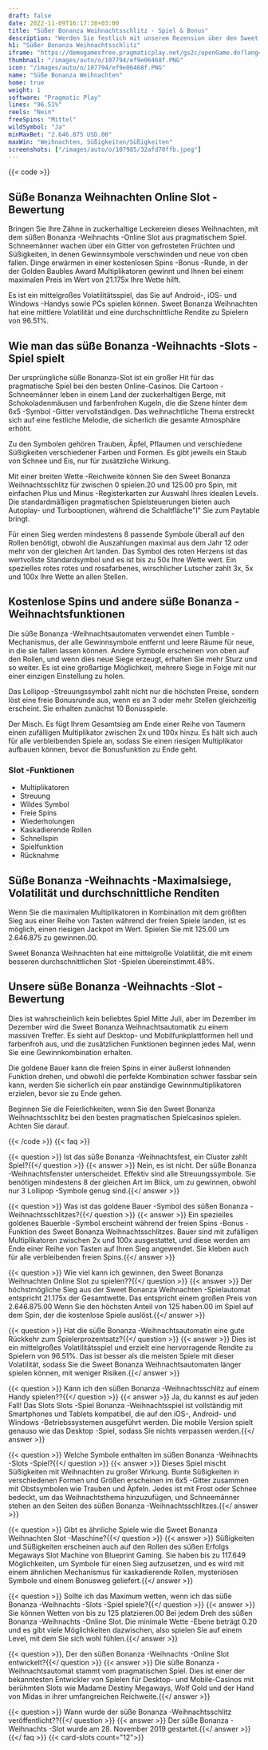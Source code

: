 ```yaml
---
draft: false
date: 2022-11-09T16:17:38+03:00
title: "Süßer Bonanza Weihnachtsschlitz - Spiel & Bonus"
description: "Werden Sie festlich mit unserem Rezension über den Sweet Bonanza Weihnachten Slot. Wir behandeln das Gameplay, zusätzliche Funktionen und sehen, wo Sie es mit dem besten Casino -Bonus spielen können."
h1: "Süßer Bonanza Weihnachtsschlitz"
iframe: "https://demogamesfree.pragmaticplay.net/gs2c/openGame.do?lang=en&cur=USD&gameSymbol=vs20sbxmas&websiteUrl=https%3A%2F%2Fdemogamesfree.pragmaticplay.net&jurisdiction=99&lobbyURL=https%3A%2F%2Fwww.pragmaticplay.com"
thumbnail: "/images/auto/o/107794/ef9e06468f.PNG"
icon: "/images/auto/o/107794/ef9e06468f.PNG"
name: "Süße Bonanza Weihnachten"
home: true
weight: 1
software: "Pragmatic Play"
lines: "96.51%"
reels: "Nein"
freeSpins: "Mittel"
wildSymbol: "Ja"
minMaxBet: "2.646.875 USD.00"
maxWin: "Weihnachten, Süßigkeiten/Süßigkeiten"
screenshots: ["/images/auto/o/107985/32afd70ffb.jpeg"]
---
```


{{< code >}}<h2>Süße Bonanza Weihnachten Online Slot -Bewertung</h2><p>Bringen Sie Ihre Zähne in zuckerhaltige Leckereien dieses Weihnachten, mit dem süßen Bonanza -Weihnachts -Online Slot aus pragmatischem Spiel. Schneemänner wachen über ein Gitter von gefrosteten Früchten und Süßigkeiten, in denen Gewinnsymbole verschwinden und neue von oben fallen. Dinge erwärmen in einer kostenlosen Spins -Bonus -Runde, in der der Golden Baubles Award Multiplikatoren gewinnt und Ihnen bei einem maximalen Preis im Wert von 21.175x Ihre Wette hilft.</p><p>Es ist ein mittelgroßes Volatilitätsspiel, das Sie auf Android-, iOS- und Windows -Handys sowie PCs spielen können. Sweet Bonanza Weihnachten hat eine mittlere Volatilität und eine durchschnittliche Rendite zu Spielern von 96.51%.</p><h2>Wie man das süße Bonanza -Weihnachts -Slots -Spiel spielt</h2><p>Der ursprüngliche süße Bonanza-Slot ist ein großer Hit für das pragmatische Spiel bei den besten Online-Casinos. Die Cartoon -Schneemänner leben in einem Land der zuckerhaltigen Berge, mit Schokoladenmäusen und farbenfrohen Kugeln, die die Szene hinter dem 6x5 -Symbol -Gitter vervollständigen. Das weihnachtliche Thema erstreckt sich auf eine festliche Melodie, die sicherlich die gesamte Atmosphäre erhöht.</p><p>Zu den Symbolen gehören Trauben, Äpfel, Pflaumen und verschiedene Süßigkeiten verschiedener Farben und Formen. Es gibt jeweils ein Staub von Schnee und Eis, nur für zusätzliche Wirkung.</p><p>Mit einer breiten Wette -Reichweite können Sie den Sweet Bonanza Weihnachtsschlitz für zwischen 0 spielen.20 und 125.00 pro Spin, mit einfachen Plus und Minus -Registerkarten zur Auswahl Ihres idealen Levels. Die standardmäßigen pragmatischen Spielsteuerungen bieten auch Autoplay- und Turbooptionen, während die Schaltfläche"I" Sie zum Paytable bringt.</p><p>Für einen Sieg werden mindestens 8 passende Symbole überall auf den Rollen benötigt, obwohl die Auszahlungen maximal aus dem Jahr 12 oder mehr von der gleichen Art landen. Das Symbol des roten Herzens ist das wertvollste Standardsymbol und es ist bis zu 50x Ihre Wette wert. Ein spezielles rotes rotes und rosafarbenes, wirschlicher Lutscher zahlt 3x, 5x und 100x Ihre Wette an allen Stellen.</p><h2>Kostenlose Spins und andere süße Bonanza -Weihnachtsfunktionen</h2><p>Die süße Bonanza -Weihnachtsautomaten verwendet einen Tumble -Mechanismus, der alle Gewinnsymbole entfernt und leere Räume für neue, in die sie fallen lassen können. Andere Symbole erscheinen von oben auf den Rollen, und wenn dies neue Siege erzeugt, erhalten Sie mehr Sturz und so weiter. Es ist eine großartige Möglichkeit, mehrere Siege in Folge mit nur einer einzigen Einstellung zu holen.</p><p>Das Lollipop -Streuungssymbol zahlt nicht nur die höchsten Preise, sondern löst eine freie Bonusrunde aus, wenn es an 3 oder mehr Stellen gleichzeitig erscheint. Sie erhalten zunächst 10 Bonusspiele.</p><p>Der Misch. Es fügt Ihrem Gesamtsieg am Ende einer Reihe von Taumern einen zufälligen Multiplikator zwischen 2x und 100x hinzu. Es hält sich auch für alle verbleibenden Spiele an, sodass Sie einen riesigen Multiplikator aufbauen können, bevor die Bonusfunktion zu Ende geht.</p><h3>
Slot -Funktionen</h3><ul>
<li></span>
Multiplikatoren</li>
<li></span>
Streuung</li>
<li></span>
Wildes Symbol</li>
<li></span>
Freie Spins</li>
<li></span>
Wiederholungen</li>
<li></span>
Kaskadierende Rollen</li>
<li></span>
Schnellspin</li>
<li></span>
Spielfunktion</li>
<li></span>
Rücknahme</li></ul><h2>Süße Bonanza -Weihnachts -Maximalsiege, Volatilität und durchschnittliche Renditen</h2><p>Wenn Sie die maximalen Multiplikatoren in Kombination mit dem größten Sieg aus einer Reihe von Tasten während der freien Spiele landen, ist es möglich, einen riesigen Jackpot im Wert. Spielen Sie mit 125.00 um 2.646.875 zu gewinnen.00.</p><p>Sweet Bonanza Weihnachten hat eine mittelgroße Volatilität, die mit einem besseren durchschnittlichen Slot -Spielen übereinstimmt.48%.</p><h2>Unsere süße Bonanza -Weihnachts -Slot -Bewertung</h2><p>Dies ist wahrscheinlich kein beliebtes Spiel Mitte Juli, aber im Dezember im Dezember wird die Sweet Bonanza Weihnachtsautomatik zu einem massiven Treffer. Es sieht auf Desktop- und Mobilfunkplattformen hell und farbenfroh aus, und die zusätzlichen Funktionen beginnen jedes Mal, wenn Sie eine Gewinnkombination erhalten.</p><p>Die goldene Bauer kann die freien Spins in einer äußerst lohnenden Funktion drehen, und obwohl die perfekte Kombination schwer fassbar sein kann, werden Sie sicherlich ein paar anständige Gewinnmultiplikatoren erzielen, bevor sie zu Ende gehen.</p><p>Beginnen Sie die Feierlichkeiten, wenn Sie den Sweet Bonanza Weihnachtsschlitz bei den besten pragmatischen Spielcasinos spielen. Achten Sie darauf.</p>
{{< /code >}}
{{< faq >}}

{{< question >}} Ist das süße Bonanza -Weihnachtsfest, ein Cluster zahlt Spiel?{{</ question >}}
{{< answer >}} Nein, es ist nicht. Der süße Bonanza -Weihnachtsfenster unterscheidet. Effektiv sind alle Streuungssymbole. Sie benötigen mindestens 8 der gleichen Art im Blick, um zu gewinnen, obwohl nur 3 Lollipop -Symbole genug sind.{{</ answer >}}

{{< question >}} Was ist das goldene Bauer -Symbol des süßen Bonanza -Weihnachtsschlitzes?{{</ question >}}
{{< answer >}} Ein spezielles goldenes Bauerble -Symbol erscheint während der freien Spins -Bonus -Funktion des Sweet Bonanza Weihnachtsschlitzes. Bauer sind mit zufälligen Multiplikatoren zwischen 2x und 100x ausgestattet, und diese werden am Ende einer Reihe von Tasten auf Ihren Sieg angewendet. Sie kleben auch für alle verbleibenden freien Spins.{{</ answer >}}

{{< question >}} Wie viel kann ich gewinnen, den Sweet Bonanza Weihnachten Online Slot zu spielen??{{</ question >}}
{{< answer >}} Der höchstmögliche Sieg aus der Sweet Bonanza Weihnachten -Spielautomat entspricht 21.175x der Gesamtwette. Das entspricht einem großen Preis von 2.646.875.00 Wenn Sie den höchsten Anteil von 125 haben.00 im Spiel auf dem Spin, der die kostenlose Spiele auslöst.{{</ answer >}}

{{< question >}} Hat die süße Bonanza -Weihnachtsautomatin eine gute Rückkehr zum Spielerprozentsatz?{{</ question >}}
{{< answer >}} Dies ist ein mittelgroßes Volatilitätsspiel und erzielt eine hervorragende Rendite zu Spielern von 96.51%. Das ist besser als die meisten Spiele mit dieser Volatilität, sodass Sie die Sweet Bonanza Weihnachtsautomaten länger spielen können, mit weniger Risiken.{{</ answer >}}

{{< question >}} Kann ich den süßen Bonanza -Weihnachtsschlitz auf einem Handy spielen??{{</ question >}}
{{< answer >}} Ja, du kannst es auf jeden Fall! Das Slots Slots -Spiel Bonanza -Weihnachtsspiel ist vollständig mit Smartphones und Tablets kompatibel, die auf den iOS-, Android- und Windows -Betriebssystemen ausgeführt werden. Die mobile Version spielt genauso wie das Desktop -Spiel, sodass Sie nichts verpassen werden.{{</ answer >}}

{{< question >}} Welche Symbole enthalten im süßen Bonanza -Weihnachts -Slots -Spiel?{{</ question >}}
{{< answer >}} Dieses Spiel mischt Süßigkeiten mit Weihnachten zu großer Wirkung. Bunte Süßigkeiten in verschiedenen Formen und Größen erscheinen im 6x5 -Gitter zusammen mit Obstsymbolen wie Trauben und Äpfeln. Jedes ist mit Frost oder Schnee bedeckt, um das Weihnachtsthema hinzuzufügen, und Schneemänner stehen an den Seiten des süßen Bonanza -Weihnachtsschlitzes.{{</ answer >}}

{{< question >}} Gibt es ähnliche Spiele wie die Sweet Bonanza Weihnachten Slot -Maschine?{{</ question >}}
{{< answer >}} Süßigkeiten und Süßigkeiten erscheinen auch auf den Rollen des süßen Erfolgs Megaways Slot Machine von Blueprint Gaming. Sie haben bis zu 117.649 Möglichkeiten, um Symbole für einen Sieg aufzusetzen, und es wird mit einem ähnlichen Mechanismus für kaskadierende Rollen, mysteriösen Symbole und einem Bonusweg geliefert.{{</ answer >}}

{{< question >}} Sollte ich das Maximum wetten, wenn ich das süße Bonanza -Weihnachts -Slots -Spiel spiele?{{</ question >}}
{{< answer >}} Sie können Wetten von bis zu 125 platzieren.00 Bei jedem Dreh des süßen Bonanza -Weihnachts -Online Slot. Die minimale Wette -Ebene beträgt 0.20 und es gibt viele Möglichkeiten dazwischen, also spielen Sie auf einem Level, mit dem Sie sich wohl fühlen.{{</ answer >}}

{{< question >}}, Der den süßen Bonanza -Weihnachts -Online Slot entwickelt?{{</ question >}}
{{< answer >}} Die süße Bonanza -Weihnachtsautomat stammt vom pragmatischen Spiel. Dies ist einer der bekanntesten Entwickler von Spielen für Desktop- und Mobile-Casinos mit berühmten Slots wie Madame Destiny Megaways, Wolf Gold und der Hand von Midas in ihrer umfangreichen Reichweite.{{</ answer >}}

{{< question >}} Wann wurde der süße Bonanza -Weihnachtsschlitz veröffentlicht??{{</ question >}}
{{< answer >}} Der süße Bonanza -Weihnachts -Slot wurde am 28. November 2019 gestartet.{{</ answer >}}
{{</ faq >}}
{{< card-slots count="12">}}